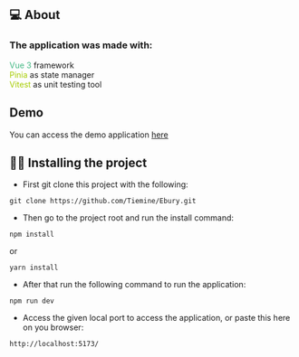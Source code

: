 ## 💻 About
### The application was made with:
<span style="color: #42b883">Vue 3</span> framework</br>
<span style="color: #a6cc00">Pinia</span> as state manager</br>
<span style="color: #a6cc00">Vitest</span> as unit testing tool</br>

## Demo
You can access the demo application [here](https://main.dvyftkueicavg.amplifyapp.com/)

## 👩‍💻 Installing the project

- First git clone this project with the following:

```
git clone https://github.com/Tiemine/Ebury.git
```

- Then go to the project root and run the install command:

```
npm install
```

or

```
yarn install
```

- After that run the following command to run the application:
```
npm run dev
```

- Access the given local port to access the application, or paste this here on you browser:

```
http://localhost:5173/
```